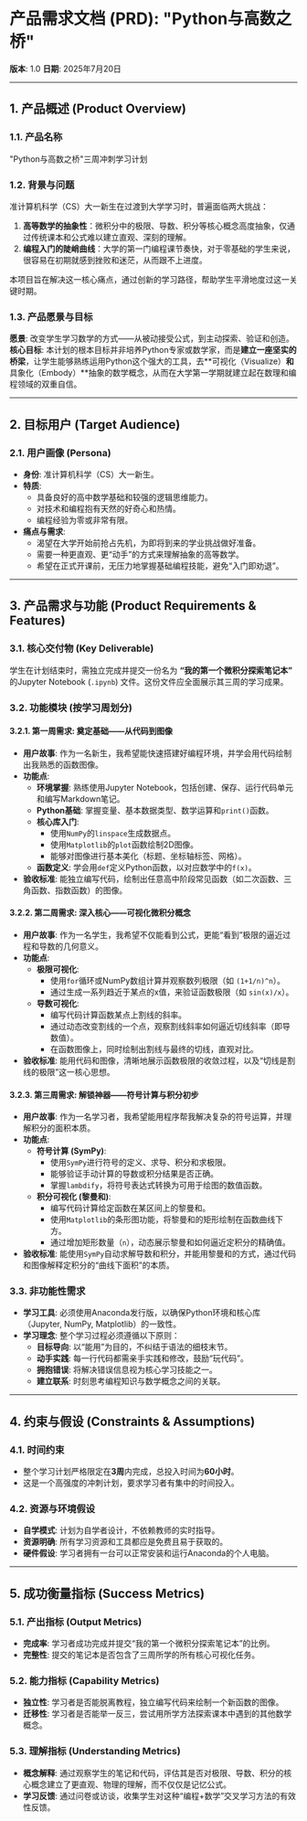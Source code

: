 # 产品需求文档 (PRD): "Python与高数之桥"

**版本**: 1.0
**日期**: 2025年7月20日

---

## 1. 产品概述 (Product Overview)

### 1.1. 产品名称
"Python与高数之桥"三周冲刺学习计划

### 1.2. 背景与问题
准计算机科学（CS）大一新生在过渡到大学学习时，普遍面临两大挑战：
1.  **高等数学的抽象性**：微积分中的极限、导数、积分等核心概念高度抽象，仅通过传统课本和公式难以建立直观、深刻的理解。
2.  **编程入门的陡峭曲线**：大学的第一门编程课节奏快，对于零基础的学生来说，很容易在初期就感到挫败和迷茫，从而跟不上进度。

本项目旨在解决这一核心痛点，通过创新的学习路径，帮助学生平滑地度过这一关键时期。

### 1.3. 产品愿景与目标
**愿景**: 改变学生学习数学的方式——从被动接受公式，到主动探索、验证和创造。
**核心目标**: 本计划的根本目标并非培养Python专家或数学家，而是**建立一座坚实的桥梁**，让学生能够熟练运用Python这个强大的工具，去**可视化（Visualize）**和**具象化（Embody）**抽象的数学概念，从而在大学第一学期就建立起在数理和编程领域的双重自信。

---

## 2. 目标用户 (Target Audience)

### 2.1. 用户画像 (Persona)
*   **身份**: 准计算机科学（CS）大一新生。
*   **特质**:
    *   具备良好的高中数学基础和较强的逻辑思维能力。
    *   对技术和编程抱有天然的好奇心和热情。
    *   编程经验为零或非常有限。
*   **痛点与需求**:
    *   渴望在大学开始前抢占先机，为即将到来的学业挑战做好准备。
    *   需要一种更直观、更“动手”的方式来理解抽象的高等数学。
    *   希望在正式开课前，无压力地掌握基础编程技能，避免“入门即劝退”。

---

## 3. 产品需求与功能 (Product Requirements & Features)

### 3.1. 核心交付物 (Key Deliverable)
学生在计划结束时，需独立完成并提交一份名为 **“我的第一个微积分探索笔记本”** 的Jupyter Notebook (`.ipynb`) 文件。这份文件应全面展示其三周的学习成果。

### 3.2. 功能模块 (按学习周划分)

#### 3.2.1. 第一周需求: 奠定基础——从代码到图像
*   **用户故事**: 作为一名新生，我希望能快速搭建好编程环境，并学会用代码绘制出我熟悉的函数图像。
*   **功能点**:
    *   **环境掌握**: 熟练使用Jupyter Notebook，包括创建、保存、运行代码单元和编写Markdown笔记。
    *   **Python基础**: 掌握变量、基本数据类型、数学运算和`print()`函数。
    *   **核心库入门**:
        *   使用`NumPy`的`linspace`生成数据点。
        *   使用`Matplotlib`的`plot`函数绘制2D图像。
        *   能够对图像进行基本美化（标题、坐标轴标签、网格）。
    *   **函数定义**: 学会用`def`定义Python函数，以对应数学中的`f(x)`。
*   **验收标准**: 能独立编写代码，绘制出任意高中阶段常见函数（如二次函数、三角函数、指数函数）的图像。

#### 3.2.2. 第二周需求: 深入核心——可视化微积分概念
*   **用户故事**: 作为一名学生，我希望不仅能看到公式，更能“看到”极限的逼近过程和导数的几何意义。
*   **功能点**:
    *   **极限可视化**:
        *   使用`for`循环或NumPy数组计算并观察数列极限（如 `(1+1/n)^n`）。
        *   通过生成一系列趋近于某点的x值，来验证函数极限（如 `sin(x)/x`）。
    *   **导数可视化**:
        *   编写代码计算函数某点上割线的斜率。
        *   通过动态改变割线的一个点，观察割线斜率如何逼近切线斜率（即导数值）。
        *   在函数图像上，同时绘制出割线与最终的切线，直观对比。
*   **验收标准**: 能用代码和图像，清晰地展示函数极限的收敛过程，以及“切线是割线的极限”这一核心思想。

#### 3.2.3. 第三周需求: 解锁神器——符号计算与积分初步
*   **用户故事**: 作为一名学习者，我希望能用程序帮我解决复杂的符号运算，并理解积分的面积本质。
*   **功能点**:
    *   **符号计算 (SymPy)**:
        *   使用`SymPy`进行符号的定义、求导、积分和求极限。
        *   能够验证手动计算的导数或积分结果是否正确。
        *   掌握`lambdify`，将符号表达式转换为可用于绘图的数值函数。
    *   **积分可视化 (黎曼和)**:
        *   编写代码计算给定函数在某区间上的黎曼和。
        *   使用`Matplotlib`的条形图功能，将黎曼和的矩形绘制在函数曲线下方。
        *   通过增加矩形数量（`n`），动态展示黎曼和如何逼近定积分的精确值。
*   **验收标准**: 能使用`SymPy`自动求解导数和积分，并能用黎曼和的方式，通过代码和图像解释定积分的“曲线下面积”的本质。

### 3.3. 非功能性需求
*   **学习工具**: 必须使用Anaconda发行版，以确保Python环境和核心库（Jupyter, NumPy, Matplotlib）的一致性。
*   **学习理念**: 整个学习过程必须遵循以下原则：
    *   **目标导向**: 以“能用”为目的，不纠结于语法的细枝末节。
    *   **动手实践**: 每一行代码都需亲手实践和修改，鼓励“玩代码”。
    *   **拥抱错误**: 将解决错误信息视为核心学习技能之一。
    *   **建立联系**: 时刻思考编程知识与数学概念之间的关联。

---

## 4. 约束与假设 (Constraints & Assumptions)

### 4.1. 时间约束
*   整个学习计划严格限定在**3周**内完成，总投入时间为**60小时**。
*   这是一个高强度的冲刺计划，要求学习者有集中的时间投入。

### 4.2. 资源与环境假设
*   **自学模式**: 计划为自学者设计，不依赖教师的实时指导。
*   **资源明确**: 所有学习资源和工具都应是免费且易于获取的。
*   **硬件假设**: 学习者拥有一台可以正常安装和运行Anaconda的个人电脑。

---

## 5. 成功衡量指标 (Success Metrics)

### 5.1. 产出指标 (Output Metrics)
*   **完成率**: 学习者成功完成并提交“我的第一个微积分探索笔记本”的比例。
*   **完整性**: 提交的笔记本是否包含了三周所学的所有核心可视化任务。

### 5.2. 能力指标 (Capability Metrics)
*   **独立性**: 学习者是否能脱离教程，独立编写代码来绘制一个新函数的图像。
*   **迁移性**: 学习者是否能举一反三，尝试用所学方法探索课本中遇到的其他数学概念。

### 5.3. 理解指标 (Understanding Metrics)
*   **概念解释**: 通过观察学生的笔记和代码，评估其是否对极限、导数、积分的核心概念建立了更直观、物理的理解，而不仅仅是记忆公式。
*   **学习反馈**: 通过问卷或访谈，收集学生对这种“编程+数学”交叉学习方法的有效性反馈。
